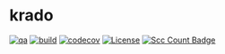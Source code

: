 # krado

[![qa](https://github.com/andrsd/krado/actions/workflows/qa.yml/badge.svg)](https://github.com/andrsd/krado/actions/workflows/qa.yml)
[![build](https://github.com/andrsd/krado/actions/workflows/build.yml/badge.svg)](https://github.com/andrsd/krado/actions/workflows/build.yml)
[![codecov](https://codecov.io/gh/andrsd/krado/graph/badge.svg?token=LZQU5WF3TB)](https://codecov.io/gh/andrsd/krado)
[![License](http://img.shields.io/:license-mit-blue.svg)](https://andrsd.mit-license.org/)
[![Scc Count Badge](https://sloc.xyz/github/andrsd/krado/)](https://github.com/andrsd/krado/)
